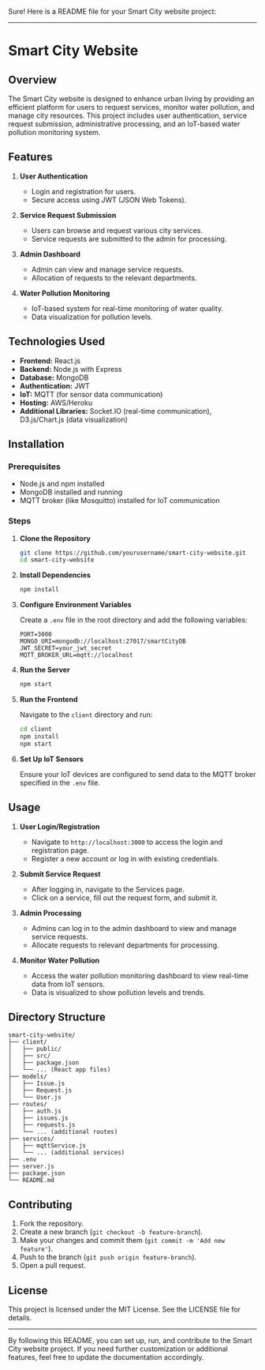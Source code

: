 Sure! Here is a README file for your Smart City website project:

---

# Smart City Website

## Overview

The Smart City website is designed to enhance urban living by providing an efficient platform for users to request services, monitor water pollution, and manage city resources. This project includes user authentication, service request submission, administrative processing, and an IoT-based water pollution monitoring system.

## Features

1. **User Authentication**
   - Login and registration for users.
   - Secure access using JWT (JSON Web Tokens).

2. **Service Request Submission**
   - Users can browse and request various city services.
   - Service requests are submitted to the admin for processing.

3. **Admin Dashboard**
   - Admin can view and manage service requests.
   - Allocation of requests to the relevant departments.

4. **Water Pollution Monitoring**
   - IoT-based system for real-time monitoring of water quality.
   - Data visualization for pollution levels.

## Technologies Used

- **Frontend:** React.js
- **Backend:** Node.js with Express
- **Database:** MongoDB
- **Authentication:** JWT
- **IoT:** MQTT (for sensor data communication)
- **Hosting:** AWS/Heroku
- **Additional Libraries:** Socket.IO (real-time communication), D3.js/Chart.js (data visualization)

## Installation

### Prerequisites

- Node.js and npm installed
- MongoDB installed and running
- MQTT broker (like Mosquitto) installed for IoT communication

### Steps

1. **Clone the Repository**

   ```bash
   git clone https://github.com/yourusername/smart-city-website.git
   cd smart-city-website
   ```

2. **Install Dependencies**

   ```bash
   npm install
   ```

3. **Configure Environment Variables**

   Create a `.env` file in the root directory and add the following variables:

   ```plaintext
   PORT=3000
   MONGO_URI=mongodb://localhost:27017/smartCityDB
   JWT_SECRET=your_jwt_secret
   MQTT_BROKER_URL=mqtt://localhost
   ```

4. **Run the Server**

   ```bash
   npm start
   ```

5. **Run the Frontend**

   Navigate to the `client` directory and run:

   ```bash
   cd client
   npm install
   npm start
   ```

6. **Set Up IoT Sensors**

   Ensure your IoT devices are configured to send data to the MQTT broker specified in the `.env` file.

## Usage

1. **User Login/Registration**
   - Navigate to `http://localhost:3000` to access the login and registration page.
   - Register a new account or log in with existing credentials.

2. **Submit Service Request**
   - After logging in, navigate to the Services page.
   - Click on a service, fill out the request form, and submit it.

3. **Admin Processing**
   - Admins can log in to the admin dashboard to view and manage service requests.
   - Allocate requests to relevant departments for processing.

4. **Monitor Water Pollution**
   - Access the water pollution monitoring dashboard to view real-time data from IoT sensors.
   - Data is visualized to show pollution levels and trends.

## Directory Structure

```
smart-city-website/
├── client/
│   ├── public/
│   ├── src/
│   ├── package.json
│   └── ... (React app files)
├── models/
│   ├── Issue.js
│   ├── Request.js
│   └── User.js
├── routes/
│   ├── auth.js
│   ├── issues.js
│   ├── requests.js
│   └── ... (additional routes)
├── services/
│   ├── mqttService.js
│   └── ... (additional services)
├── .env
├── server.js
├── package.json
└── README.md
```

## Contributing

1. Fork the repository.
2. Create a new branch (`git checkout -b feature-branch`).
3. Make your changes and commit them (`git commit -m 'Add new feature'`).
4. Push to the branch (`git push origin feature-branch`).
5. Open a pull request.

## License

This project is licensed under the MIT License. See the LICENSE file for details.

---

By following this README, you can set up, run, and contribute to the Smart City website project. If you need further customization or additional features, feel free to update the documentation accordingly.
